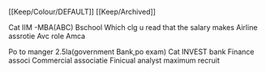 [[Keep/Colour/DEFAULT]] [[Keep/Archived]] 

Cat
IIM -MBA(ABC)
Bschool
Which clg u read that the salary makes 
Airline assrotie
Avc role
Amca




Po to manger 2.5la(government Bank,po exam)
Cat
INVEST bank
Finance associ
Commercial associatie
Finicual analyst maximum recruit

